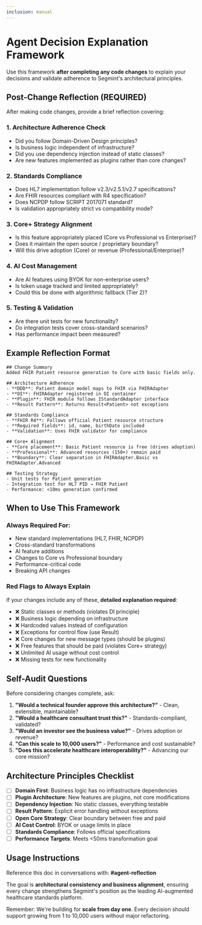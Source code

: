 ```yaml
---
inclusion: manual
---
```


# Agent Decision Explanation Framework

Use this framework **after completing any code changes** to explain your decisions and validate adherence to Segmint's architectural principles.

## Post-Change Reflection (REQUIRED)

After making code changes, provide a brief reflection covering:

### 1. **Architecture Adherence Check**
- Did you follow Domain-Driven Design principles?
- Is business logic independent of infrastructure?
- Did you use dependency injection instead of static classes?
- Are new features implemented as plugins rather than core changes?

### 2. **Standards Compliance**
- Does HL7 implementation follow v2.3/v2.5.1/v2.7 specifications?
- Are FHIR resources compliant with R4 specification?
- Does NCPDP follow SCRIPT 2017071 standard?
- Is validation appropriately strict vs compatibility mode?

### 3. **Core+ Strategy Alignment**
- Is this feature appropriately placed (Core vs Professional vs Enterprise)?
- Does it maintain the open source / proprietary boundary?
- Will this drive adoption (Core) or revenue (Professional/Enterprise)?

### 4. **AI Cost Management**
- Are AI features using BYOK for non-enterprise users?
- Is token usage tracked and limited appropriately?
- Could this be done with algorithmic fallback (Tier 2)?

### 5. **Testing & Validation**
- Are there unit tests for new functionality?
- Do integration tests cover cross-standard scenarios?
- Has performance impact been measured?

## Example Reflection Format

```
## Change Summary
Added FHIR Patient resource generation to Core with basic fields only.

## Architecture Adherence
- **DDD**: Patient domain model maps to FHIR via FHIRAdapter
- **DI**: FHIRAdapter registered in DI container
- **Plugin**: FHIR module follows IStandardAdapter interface
- **Result Pattern**: Returns Result<Patient> not exceptions

## Standards Compliance
- **FHIR R4**: Follows official Patient resource structure
- **Required fields**: id, name, birthDate included
- **Validation**: Uses FHIR validator for compliance

## Core+ Alignment
- **Core placement**: Basic Patient resource is free (drives adoption)
- **Professional**: Advanced resources (150+) remain paid
- **Boundary**: Clear separation in FHIRAdapter.Basic vs FHIRAdapter.Advanced

## Testing Strategy
- Unit tests for Patient generation
- Integration test for HL7 PID → FHIR Patient
- Performance: <10ms generation confirmed
```

## When to Use This Framework

### Always Required For:
- New standard implementations (HL7, FHIR, NCPDP)
- Cross-standard transformations
- AI feature additions
- Changes to Core vs Professional boundary
- Performance-critical code
- Breaking API changes

### Red Flags to Always Explain

If your changes include any of these, **detailed explanation required**:

- ❌ Static classes or methods (violates DI principle)
- ❌ Business logic depending on infrastructure
- ❌ Hardcoded values instead of configuration
- ❌ Exceptions for control flow (use Result<T>)
- ❌ Core changes for new message types (should be plugins)
- ❌ Free features that should be paid (violates Core+ strategy)
- ❌ Unlimited AI usage without cost control
- ❌ Missing tests for new functionality

## Self-Audit Questions

Before considering changes complete, ask:

1. **"Would a technical founder approve this architecture?"** - Clean, extensible, maintainable?
2. **"Would a healthcare consultant trust this?"** - Standards-compliant, validated?
3. **"Would an investor see the business value?"** - Drives adoption or revenue?
4. **"Can this scale to 10,000 users?"** - Performance and cost sustainable?
5. **"Does this accelerate healthcare interoperability?"** - Advancing our core mission?

## Architecture Principles Checklist

- [ ] **Domain First**: Business logic has no infrastructure dependencies
- [ ] **Plugin Architecture**: New features are plugins, not core modifications
- [ ] **Dependency Injection**: No static classes, everything testable
- [ ] **Result Pattern**: Explicit error handling without exceptions
- [ ] **Open Core Strategy**: Clear boundary between free and paid
- [ ] **AI Cost Control**: BYOK or usage limits in place
- [ ] **Standards Compliance**: Follows official specifications
- [ ] **Performance Targets**: Meets <50ms transformation goal

## Usage Instructions

Reference this doc in conversations with: **#agent-reflection**

The goal is **architectural consistency and business alignment**, ensuring every change strengthens Segmint's position as the leading AI-augmented healthcare standards platform.

Remember: We're building for **scale from day one**. Every decision should support growing from 1 to 10,000 users without major refactoring.